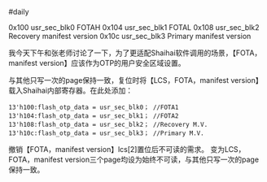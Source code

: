 #daily 

0x100 usr_sec_blk0 FOTAH
0x104 usr_sec_blk1 FOTAL
0x108 usr_sec_blk2 Recovery manifest version
0x10c usr_sec_blk3 Primary manifest version


我今天下午和张老师讨论了一下，为了更适配Shaihai软件调用的场景，【FOTA，manifest version】应该作为OTP的用户安全区域设置。

与其他只写一次的page保持一致，复位时将【LCS，FOTA，manifest version】载入Shaihai内部寄存器。在此处添加：
```
13'h100:flash_otp_data = usr_sec_blk0； //FOTA1
13'h104:flash_otp_data = usr_sec_blk1； //FOTA2
13'h108:flash_otp_data = usr_sec_blk2； //Recovery M.V.
13'h10c:flash_otp_data = usr_sec_blk3； //Primary M.V.
```

撤销【FOTA，manifest version】lcs[2]置位后不可读的需求。
变为LCS，FOTA，manifest version三个page均设为始终不可读，与其他只写一次的page保持一致。